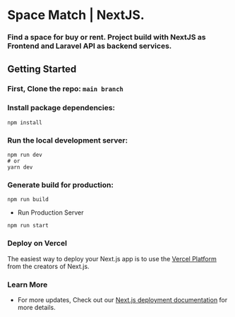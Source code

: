 # Space Match | NextJS.

### Find a space for buy or rent. Project build with NextJS as Frontend and Laravel API as backend services.

## Getting Started

### First, Clone the repo: `main branch`


### Install package dependencies: 
`
npm install 
`

### Run the local development server: 
```
npm run dev
# or
yarn dev
```

###  Generate build for production: 
```
npm run build
```

- Run Production Server
```
npm run start
```

 
### Deploy on Vercel

The easiest way to deploy your Next.js app is to use the [Vercel Platform](https://vercel.com/new?utm_medium=default-template&filter=next.js&utm_source=create-next-app&utm_campaign=create-next-app-readme) from the creators of Next.js.

### Learn More

- For more updates, Check out our [Next.js deployment documentation](https://nextjs.org/docs/deployment) for more details.


